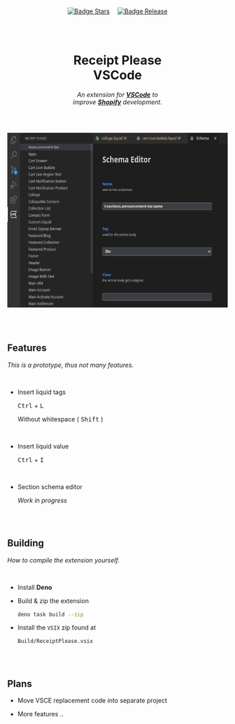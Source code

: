 
<br>

<div align = center>

[![Badge Stars]][#]   
[![Badge Release]][Releases]

<br>
<br>

# Receipt Please <br> VSCode

*An extension for **[VSCode]** to*  
*improve **[Shopify]** development.*

<br>
<br>

<img
    height = 400
    src = 'Resources/Screenshots/Schema Editor.png'
/>

<br>
<br>

</div>

## Features

*This is a prototype, thus not many features.*

<br>

-   Insert liquid tags

    <kbd>Ctrl</kbd> + <kbd>L</kbd>
    
    Without whitespace ( <kbd>Shift</kbd> )
    
    <br>
    
-   Insert liquid value

    <kbd>Ctrl</kbd> + <kbd>I</kbd>

    <br>

-   Section schema editor

    *Work in progress*

<br>
<br>

## Building

*How to compile the extension yourself.*

<br>

-   Install **Deno**

-   Build & zip the extension

    ```sh
    deno task build --zip
    ```
    
-   Install the `VSIX` zip found at

    ```
    Build/ReceiptPlease.vsix
    ```

<br>
<br>

## Plans

-   Move VSCE replacement code into separate project

-   More features ..

<br>


<!----------------------------------------------------------------------------->

[Releases]: https://github.com/ReceiptPlease/VSCode/releases
[Shopify]: https://www.shopify.com/
[VSCode]: https://code.visualstudio.com/

[#]: #


<!---------------------------------[ Badges ]---------------------------------->

[Badge Release]: https://img.shields.io/github/v/release/ReceiptPlease/VSCode?style=for-the-badge&logoColor=white&logo=GitHub&labelColor=2f76b9&color=28659e
[Badge Stars]: https://img.shields.io/github/stars/ReceiptPlease/VSCode?style=for-the-badge&logoColor=white&logo=Trustpilot&labelColor=FF66AA&color=cf538b
